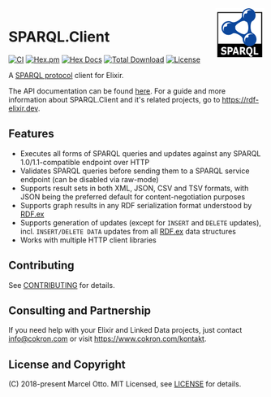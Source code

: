 <img src="sparql-logo.png" align="right" />

# SPARQL.Client

[![CI](https://github.com/rdf-elixir/sparql_client/workflows/CI/badge.svg?branch=master)](https://github.com/rdf-elixir/sparql_client/actions?query=branch%3Amaster+workflow%3ACI)
[![Hex.pm](https://img.shields.io/hexpm/v/sparql_client.svg?style=flat-square)](https://hex.pm/packages/sparql_client)
[![Hex Docs](https://img.shields.io/badge/hex-docs-lightgreen.svg)](https://hexdocs.pm/sparql_client/)
[![Total Download](https://img.shields.io/hexpm/dt/sparql_client.svg)](https://hex.pm/packages/sparql_client)
[![License](https://img.shields.io/hexpm/l/sparql_client.svg)](https://github.com/rdf-elixir/sparql_client/blob/master/LICENSE.md)


A [SPARQL protocol](https://www.w3.org/TR/sparql11-protocol/) client for Elixir.

The API documentation can be found [here](https://hexdocs.pm/sparql_client/). For a guide and more information about SPARQL.Client and it's related projects, go to <https://rdf-elixir.dev>.


## Features

- Executes all forms of SPARQL queries and updates against any SPARQL 1.0/1.1-compatible endpoint over HTTP
- Validates SPARQL queries before sending them to a SPARQL service endpoint (can be disabled via raw-mode)
- Supports result sets in both XML, JSON, CSV and TSV formats, with JSON being the preferred default for content-negotiation purposes
- Supports graph results in any RDF serialization format understood by [RDF.ex]
- Supports generation of updates (except for `INSERT` and `DELETE` updates), incl. `INSERT/DELETE DATA` updates from all [RDF.ex] data structures
- Works with multiple HTTP client libraries


## Contributing

See [CONTRIBUTING](CONTRIBUTING.md) for details.


## Consulting and Partnership

If you need help with your Elixir and Linked Data projects, just contact <info@cokron.com> or visit <https://www.cokron.com/kontakt>.


## License and Copyright

(C) 2018-present Marcel Otto. MIT Licensed, see [LICENSE](LICENSE.md) for details.


[SPARQL.Client]:        https://hex.pm/packages/sparql_client
[SPARQL.ex]:            https://hex.pm/packages/sparql
[RDF.ex]:               https://hex.pm/packages/rdf
